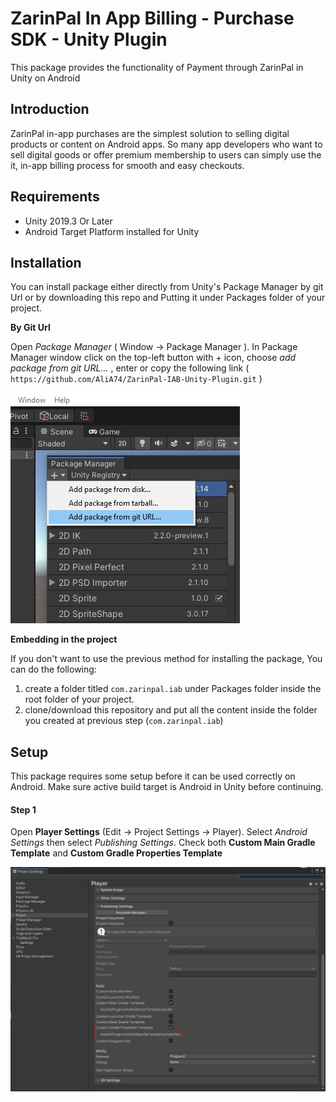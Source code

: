 # ZarinPal In App Billing - Purchase SDK - Unity Plugin

This package provides the functionality of Payment through ZarinPal in Unity on Android

## Introduction

ZarinPal in-app purchases are the simplest solution to selling digital products or content on Android apps. So many app developers who want to sell digital goods or offer premium membership to users can simply use the it, in-app billing process for smooth and easy checkouts.

## Requirements

- Unity 2019.3 Or Later
- Android Target Platform installed for Unity

## Installation

You can install package either directly from Unity's Package Manager by git Url or by downloading this repo and Putting it under Packages folder of your project.

**By Git Url**

Open *Package Manager* ( Window -> Package Manager ). In Package Manager window click on the top-left button with + icon, choose *add package from git URL...* , enter or copy the following link ( `https://github.com/AliA74/ZarinPal-IAB-Unity-Plugin.git` )

![Adding package in Package Manager using Git URL](.github~/tut_1.jpg "Adding package in Package Manager using Git URL")

**Embedding in the project**

If you don't want to use the previous method for installing the package, You can do the following:

1. create a folder titled `com.zarinpal.iab` under Packages folder inside the root folder of your project.
2. clone/download this repository and put all the content inside the folder you created at previous step (`com.zarinpal.iab`)


## Setup

This package requires some setup before it can be used correctly on Android. Make sure active build target is Android in Unity before continuing.

#### Step 1

Open **Player Settings** (Edit -> Project Settings -> Player). Select *Android Settings* then select *Publishing Settings*. Check both **Custom Main Gradle Template** and **Custom Gradle Properties Template**

![Player Settngs for Android](.github~/tut_2.jpg)